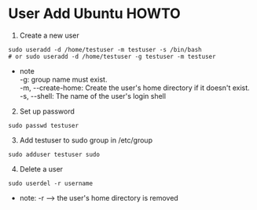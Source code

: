User Add Ubuntu HOWTO
=====================

1. Create a new user 
```
sudo useradd -d /home/testuser -m testuser -s /bin/bash
# or sudo useradd -d /home/testuser -g testuser -m testuser
```
* note  
  -g: group name must exist.  
  -m, --create-home: Create the user's home directory if it doesn't exist.  
  -s, --shell: The name of the user's login shell  

2. Set up password
```
sudo passwd testuser
```
3. Add testuser to sudo group in /etc/group
```
sudo adduser testuser sudo
```
4. Delete a user
```
sudo userdel -r username
```
* note: -r --> the user's home directory is removed  

